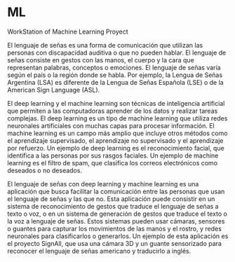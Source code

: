 # ML
WorkStation of Machine Learning Proyect


El lenguaje de señas es una forma de comunicación que utilizan las personas con discapacidad auditiva o que no pueden hablar. El lenguaje de señas consiste en gestos con las manos, el cuerpo y la cara que representan palabras, conceptos o emociones. El lenguaje de señas varía según el país o la región donde se habla. Por ejemplo, la Lengua de Señas Argentina (LSA) es diferente de la Lengua de Señas Española (LSE) o de la American Sign Language (ASL).


El deep learning y el machine learning son técnicas de inteligencia artificial que permiten a las computadoras aprender de los datos y realizar tareas complejas. El deep learning es un tipo de machine learning que utiliza redes neuronales artificiales con muchas capas para procesar información. El machine learning es un campo más amplio que incluye otros métodos como el aprendizaje supervisado, el aprendizaje no supervisado y el aprendizaje por refuerzo. Un ejemplo de deep learning es el reconocimiento facial, que identifica a las personas por sus rasgos faciales. Un ejemplo de machine learning es el filtro de spam, que clasifica los correos electrónicos como deseados o no deseados.


El lenguaje de señas con deep learning y machine learning es una aplicación que busca facilitar la comunicación entre las personas que usan el lenguaje de señas y las que no. Esta aplicación puede consistir en un sistema de reconocimiento de gestos que traduce el lenguaje de señas a texto o voz, o en un sistema de generación de gestos que traduce el texto o la voz a lenguaje de señas. Estos sistemas pueden usar cámaras, sensores o guantes para capturar los movimientos de las manos y el rostro, y redes neuronales para clasificarlos o generarlos. Un ejemplo de esta aplicación es el proyecto SignAll, que usa una cámara 3D y un guante sensorizado para reconocer el lenguaje de señas americano y traducirlo a inglés.
